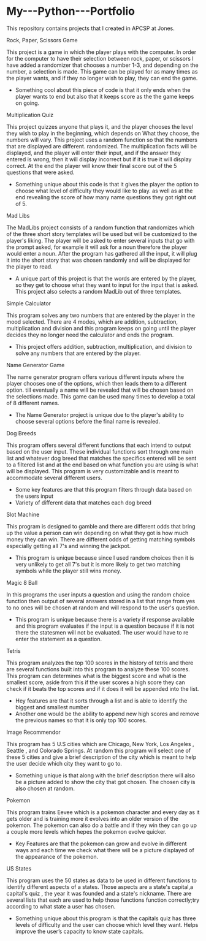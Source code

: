 # My---Python---Portfolio

This repository contains projects that I created in APCSP at Jones. 

Rock, Paper, Scissors Game

This project is a game in which the player plays with the computer. In order for the computer to have their selection between
rock, paper, or scissors I have added a randomizer that chooses a number 1-3, and depending on the number, a selection is made. This game
can be played for as many times as the player wants, and if they no longer wish to play, they can end the game.

- Something cool about this piece of code is that it only ends when the player wants to end but also that it keeps score as the
the game keeps on going.


Multiplication Quiz

This project quizzes anyone that plays it, and the player chooses the level they wish to play in the beginning, which depends on 
What they choose, the numbers will vary. This project uses a random function so that the numbers that are displayed are different.
randomized. The multiplication facts will be displayed, and the player will enter their input, and if the answer they entered is wrong, then
it will display incorrect but if it is true it will display correct. At the end the player will know their final score out of the 5 questions that were asked.

- Something unique about this code is that it gives the player the option to choose what level of difficulty they would like to play.
as well as at the end revealing the score of how many name questions they got right out of 5.


Mad Libs

The MadLibs project consists of a random function that randomizes which of the three short story templates will be used but will be customized to the player's liking.
The player will be asked to enter several inputs that go with the prompt asked, for example it will ask for a noun therefore the player would enter a noun. 
After the program has gathered all the input, it will plug it into the short story that was chosen randomly and will be displayed for the player to read.

- A unique part of this project is that the words are entered by the player, so they get to choose what they want to input for the
input that is asked. This project also selects a random MadLib out of three templates.


Simple Calculator 

This program solves any two numbers that are entered by the player in the mood selected. There are 4 modes, which are addition, subtraction,
multiplication and division and this program keeps on going until the player decides they no longer need the calculator and ends 
the program.

- This project offers addition, subtraction, multiplication, and division to solve any numbers that are entered by the player.


Name Generator Game

The name generator program offers various different inputs where the player chooses one of the options, which then leads them to a different option.
till eventually a name will be revealed that will be chosen based on the selections made. This game can be used many times to develop a total of 8 different names.

- The Name Generator project is unique due to the player's ability to choose several options before the final name is revealed.

Dog Breeds

This program offers several different functions that each intend to output based on the user input. These individual functions sort through one main list and whatever 
dog breed that matches the specifics entered will be sent to a filtered list and at the end based on what function you are using is what will be displayed. This program is very
customizable and is meant to accommodate several different users.

- Some key features are that this program filters through data based on the users input
- Variety of different data that matches each dog breed

Slot Machine

This program is designed to gamble and there are different odds that bring up the value a person can win depending on what they got is how much money they can win. There are
different odds of getting matching symbols especially getting all 7's and winning the jackpot.

- This program is unique because since I used random choices then it is very unlikely to get all 7's but it is more likely to get two matching symbols
while the player still wins money.

Magic 8 Ball

In this programs the user inputs a question and using the random choice function then  output of several answers stored in a list that range from yes to no ones will be chosen at random
and will respond to the user's question.

- This program is unique because there is a variety if response available and this program evaluates if the input is a question because if it is not there the statesmen will not
be evaluated. The user would have to re enter the statement as a question.

Tetris

This program analyzes the top 100 scores in the history of tetris and there are several functions built into this program to analyze these 100 scores. This program can determines what is the biggest
score and what is the smallest score, aside from this if the user scores a high score they can check if it beats the top scores and if it does it will be appended into the list.
- Hey features are that it sorts through a list and is able to identify the biggest and smallest number
- Another one would be the ability to append new high scores and remove the previous names so that it is only top 100 scores.

Image Recommendor

This program has 5 U.S cities which are Chicago, New York, Los Angeles , Seattle , and Colorado Springs. At random this program will select one of these 5 cities and give a brief description
of the city which is meant to help the user decide which city they want to go to.
- Something unique is that along with the brief description there will also be a picture added to show the city that got chosen. The chosen city is also chosen at random.

Pokemon

This program trains Eevee which is a pokemon character and every day as it gets older and is training more it evolves into an older version of the pokemon. The pokemon can also do a battle and if they win they
can go up a couple more levels which hepes the pokemon evolve quicker.
- Key Features are that the pokemon can grow and evolve in different ways and each time we check what there will be a picture displayed of the appearance of the pokemon.

US States

This program uses the 50 states as data to be used in different functions to identify different aspects of a states. Those aspects are a state's capital,a capital's quiz , the year it was founded and a state's nickname.
There are several lists that each are used to help those functions function correctly;try according to what state a user has chosen.
- Something unique about this program is that the capitals quiz has three levels of difficulty and the user can choose which level they want. Helps improve the user’s capacity to know state capitals.



